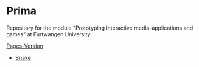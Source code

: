 # Prima
Repository for the module "Prototyping interactive media-applications and games" at Furtwangen University

[Pages-Version](https://aionixx.github.io/Prima/)

- [Snake](https://aionixx.github.io/Prima/Snake/index.html)
